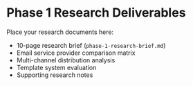 # Phase 1 Research Deliverables

Place your research documents here:

- 10-page research brief (`phase-1-research-brief.md`)
- Email service provider comparison matrix
- Multi-channel distribution analysis
- Template system evaluation
- Supporting research notes
